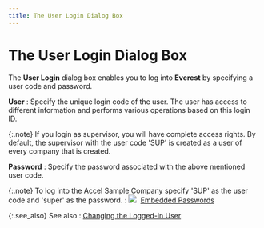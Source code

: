 ```yaml
---
title: The User Login Dialog Box
---
```


# The User Login Dialog Box


The **User Login** dialog box enables  you to log into **Everest** by specifying  a user code and password.


**User**
: Specify the unique login code of the user. The user  has access to different information and performs various operations based  on this login ID.


{:.note}
If you login as supervisor, you will have  complete access rights. By default, the supervisor with the user code  'SUP' is created as a user of every company that is created.


**Password**
: Specify the password associated with the above mentioned  user code.


{:.note}
To log into the Accel Sample Company specify  'SUP' as the user code and 'super' as the password.
: ![]({{site.wwe_baseurl}}/img/lens.gif)  [Embedded  Passwords]({{site.sc_chm}}/options/security/passwords/embedded_passwords.html)


{:.see_also}
See also
: [Changing  the Logged-in User]({{site.wwe_baseurl}}/everest-client/logging-in/changing_the_logged_in_user.html)
